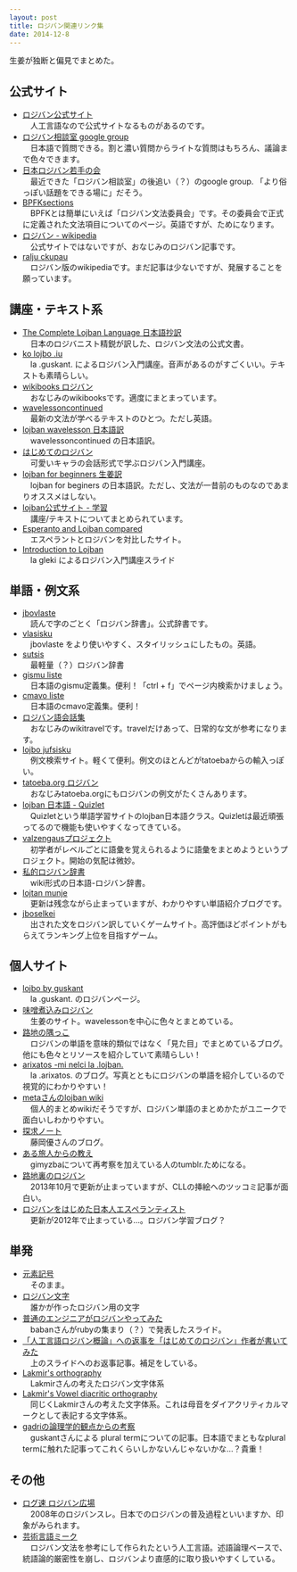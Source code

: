 ```yaml
---
layout: post
title: ロジバン関連リンク集
date: 2014-12-8
---
```


生姜が独断と偏見でまとめた。

## 公式サイト


- [ロジバン公式サイト](http://www.lojban.org/tiki/%E3%83%9B%E3%83%BC%E3%83%A0%E3%83%9A%E3%83%BC%E3%82%B8)  
　人工言語なので公式サイトなるものがあるのです。
- [ロジバン相談室 google group](https://groups.google.com/forum/?fromgroups=#!forum/lojban-soudan)  
　日本語で質問できる。割と濃い質問からライトな質問はもちろん、議論まで色々できます。
- [日本ロジバン若手の会](https://groups.google.com/forum/#!forum/ponjo_lojbo_citno_girzu)  
　最近できた「ロジバン相談室」の後追い（？）のgoogle group. 「より俗っぽい話題をできる場に」だそう。
- [BPFKsections](http://www.lojban.org/tiki/BPFK+Sections)  
　BPFKとは簡単にいえば「ロジバン文法委員会」です。その委員会で正式に定義された文法項目についてのページ。英語ですが、ためになります。
- [ロジバン - wikipedia](http://ja.wikipedia.org/wiki/%E3%83%AD%E3%82%B8%E3%83%90%E3%83%B3 )  
　公式サイトではないですが、おなじみのロジバン記事です。
- [ralju ckupau](http://jbo.wikipedia.org/wiki/ralju_ckupau)  
　ロジバン版のwikipediaです。まだ記事は少ないですが、発展することを願っています。

## 講座・テキスト系

- [The Complete Lojban Language 日本語抄訳](http://mhagiwara.github.com/cll-ja/)  
　日本のロジバニスト精鋭が訳した、ロジバン文法の公式文書。
- [ko lojbo .iu](http://guskant.github.io/kolojbo.iu/)  
　la .guskant. によるロジバン入門講座。音声があるのがすごくいい。テキストも素晴らしい。
- [wikibooks ロジバン](http://ja.wikibooks.org/wiki/%E3%83%AD%E3%82%B8%E3%83%90%E3%83%B3)  
　おなじみのwikibooksです。適度にまとまっています。
- [wavelessoncontinued](http://www.lojban.org/tiki/wavelessonscontinued)  
　最新の文法が学べるテキストのひとつ。ただし英語。
- [lojban wavelesson 日本語訳](http://misonikomilojban.blogspot.jp/search/label/lojban%20wavelessons)  
　wavelessoncontinued の日本語訳。
- [はじめてのロジバン](http://w.livedoor.jp/hajiloji/)  
　可愛いキャラの会話形式で学ぶロジバン入門講座。
- [lojban for beginners 生姜訳](https://sites.google.com/site/lfbtransbyshoga/)  
　lojban for beginers の日本語訳。ただし、文法が一昔前のものなのであまりオススメはしない。
- [lojban公式サイト - 学習](http://www.lojban.org/tiki/tiki-index.php?page=%E5%AD%A6%E7%BF%92&no_bl=y)  
　講座/テキストについてまとめられています。
- [Esperanto and Lojban compared](https://sites.google.com/site/jbotijlan/esperanto-and-lojban-compared)  
　エスペラントとロジバンを対比したサイト。　
- [Introduction to Lojban](https://docs.google.com/presentation/d/1Yrxt9gAtqA_oSDD76Toq8VLSZjjOxJ5rkKsxFs3Cw8E/pub?start=false&loop=false&delayms=3000&slide=id.p)  
　la gleki によるロジバン入門講座スライド

## 単語・例文系

- [jbovlaste](http://jbovlaste.lojban.org/)  
　読んで字のごとく「ロジバン辞書」。公式辞書です。
- [vlasisku](http://vlasisku.lojban.org/vlasisku/)  
　jbovlaste をより使いやすく、スタイリッシュにしたもの。英語。
- [sutsis](http://sutsis.nomei.la/)  
　最軽量（？）ロジバン辞書
- [gismu liste](https://skami.iocikun.jp/lojban/tables/ja/gismu_table.html)  
　日本語のgismu定義集。便利！「ctrl + f」でページ内検索かけましょう。
- [cmavo liste](https://skami.iocikun.jp/lojban/tables/ja/cmavo_table.html)  
　日本語のcmavo定義集。便利！
- [ロジバン語会話集](http://wikitravel.org/ja/%E3%83%AD%E3%82%B8%E3%83%90%E3%83%B3%E8%AA%9E%E4%BC%9A%E8%A9%B1%E9%9B%86)  
　おなじみのwikitravelです。travelだけあって、日常的な文が参考になります。
- [lojbo jufsisku](http://lojban.lilyx.net/jufsisku/?q=klama&p=2)  
　例文検索サイト。軽くて便利。例文のほとんどがtatoebaからの輸入っぽい。
- [tatoeba.org ロジバン](http://tatoeba.org/jpn/sentences/show_all_in/jbo/none/none)  
　おなじみtatoeba.orgにもロジバンの例文がたくさんあります。
- [lojban 日本語 - Quizlet](http://quizlet.com/class/25374/)  
　Quizletという単語学習サイトのlojban日本語クラス。Quizletは最近頑張ってるので機能も使いやすくなってきている。
- [valzengausプロジェクト](http://w.livedoor.jp/valzengaus/)  
　初学者がレベルごとに語彙を覚えられるように語彙をまとめようというプロジェクト。開始の気配は微妙。
- [私的ロジバン辞書](http://wiki.livedoor.jp/monakanotsuki/d/%a5%c8%a5%c3%a5%d7%a5%da%a1%bc%a5%b8)  
　wiki形式の日本語-ロジバン辞書。
- [lojtan munje](http://lojtan-munje.blogspot.jp/)  
　更新は残念ながら止まっていますが、わかりやすい単語紹介ブログです。
- [jboselkei](http://lojban.qx11.info/jboselkei/index.php)  
　出された文をロジバン訳していくゲームサイト。高評価ほどポイントがもらえてランキング上位を目指すゲーム。

## 個人サイト

- [lojbo by guskant](http://guskant.github.io/lojbo/#CJK)  
　la .guskant. のロジバンページ。
- [味噌煮込みロジバン](http://misonikomilojban.blogspot.jp/)  
　生姜のサイト。wavelessonを中心に色々とまとめている。
- [路地の隅っこ](http://blog.livedoor.jp/lalimina/)  
　ロジバンの単語を意味的類似ではなく「見た目」でまとめているブログ。他にも色々とリソースを紹介していて素晴らしい！
- [arixatos -mi nelci la .lojban.](http://arixatos.wordpress.com/)  
　la .arixatos. のブログ。写真とともにロジバンの単語を紹介しているので視覚的にわかりやすい！
- [metaさんのlojban wiki](http://w.livedoor.jp/lojban/d/)  
　個人的まとめwikiだそうですが、ロジバン単語のまとめかたがユニークで面白いしわかりやすい。
- [探求ノート](http://gentle-yu.info/)  
　藤岡優さんのブログ。
- [ある旅人からの教え](http://kl-uck.tumblr.com/)  
　gimyzbaについて再考察を加えている人のtumblr.ためになる。
- [路地裏のロジバン](http://lojlojbanban.blogspot.jp/)  
　2013年10月で更新が止まっていますが、CLLの挿絵へのツッコミ記事が面白い。
- [ロジバンをはじめた日本人エスペランティスト](http://lojban-jp-eo.blogspot.jp/)  
　更新が2012年で止まっている…。ロジバン学習ブログ？


## 単発

- [元素記号]( http://ksbookshelf.com/DW/Elements/Elementsjbo.html)  
　そのまま。
- [ロジバン文字](https://sites.google.com/site/jbotijlan/lerfu)  
　誰かが作ったロジバン用の文字
- [普通のエンジニアがロジバンやってみた](http://www.slideshare.net/matsubaramasanao/ss-37767338)  
　babanさんがrubyの集まり（？）で発表したスライド。
- [「人工言語ロジバン概論」への返事を「はじめてのロジバン」作者が書いてみた](http://www.slideshare.net/matsubaramasanao/ss-37767338)  
　上のスライドへのお返事記事。補足をしている。
- [Lakmir's orthography](http://www.lojban.org/tiki/Lakmir.%27s+Orthography+v3)  
　Lakmirさんの考えたロジバン文字体系
- [Lakmir's Vowel diacritic orthography](http://www.lojban.org/tiki/Lakmir.%27s+Vowel-Diacritic+Orthography)  
　同じくLakmirさんの考えた文字体系。これは母音をダイアクリティカルマークとして表記する文字体系。
- [gadriの論理学的観点からの考察](http://www.lojban.org/tiki/tiki-index.php?page=gadri+%E3%81%AE%E8%AB%96%E7%90%86%E5%AD%A6%E7%9A%84%E8%A6%B3%E7%82%B9%E3%81%8B%E3%82%89%E3%81%AE%E8%A7%A3%E8%AA%AC&no_bl=y)  
　guskantさんによる plural termについての記事。日本語でまともなplural termに触れた記事ってこれくらいしかないんじゃないかな…？貴重！

## その他
- [ログ速 ロジバン広場](http://www.logsoku.com/r/gengo/1205354869/)  
　2008年のロジバンスレ。日本でのロジバンの普及過程といいますか、印象がみられます。
- [芸術言語ミーク](http://www.h7.dion.ne.jp/~samwyn/viku/viku-index.html)  
　ロジバン文法を参考にして作られたという人工言語。述語論理ベースで、統語論的厳密性を崩し、ロジバンより直感的に取り扱いやすくしている。